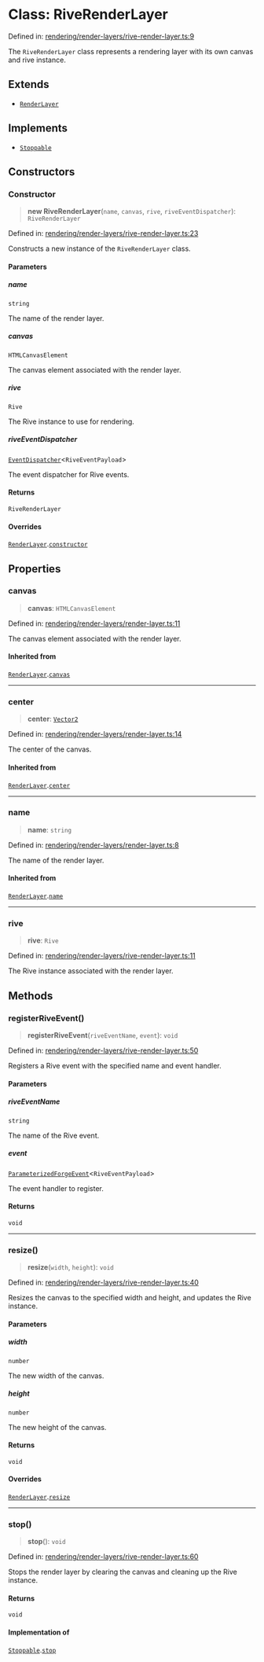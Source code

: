 # Class: RiveRenderLayer

Defined in: [rendering/render-layers/rive-render-layer.ts:9](https://github.com/Forge-Game-Engine/Forge/blob/80c88dbc1226e2ea185d187b85121eb9c3da7ead/src/rendering/render-layers/rive-render-layer.ts#L9)

The `RiveRenderLayer` class represents a rendering layer with its own canvas and rive instance.

## Extends

- [`RenderLayer`](RenderLayer.md)

## Implements

- [`Stoppable`](../interfaces/Stoppable.md)

## Constructors

### Constructor

> **new RiveRenderLayer**(`name`, `canvas`, `rive`, `riveEventDispatcher`): `RiveRenderLayer`

Defined in: [rendering/render-layers/rive-render-layer.ts:23](https://github.com/Forge-Game-Engine/Forge/blob/80c88dbc1226e2ea185d187b85121eb9c3da7ead/src/rendering/render-layers/rive-render-layer.ts#L23)

Constructs a new instance of the `RiveRenderLayer` class.

#### Parameters

##### name

`string`

The name of the render layer.

##### canvas

`HTMLCanvasElement`

The canvas element associated with the render layer.

##### rive

`Rive`

The Rive instance to use for rendering.

##### riveEventDispatcher

[`EventDispatcher`](EventDispatcher.md)\<`RiveEventPayload`\>

The event dispatcher for Rive events.

#### Returns

`RiveRenderLayer`

#### Overrides

[`RenderLayer`](RenderLayer.md).[`constructor`](RenderLayer.md#constructor)

## Properties

### canvas

> **canvas**: `HTMLCanvasElement`

Defined in: [rendering/render-layers/render-layer.ts:11](https://github.com/Forge-Game-Engine/Forge/blob/80c88dbc1226e2ea185d187b85121eb9c3da7ead/src/rendering/render-layers/render-layer.ts#L11)

The canvas element associated with the render layer.

#### Inherited from

[`RenderLayer`](RenderLayer.md).[`canvas`](RenderLayer.md#canvas)

***

### center

> **center**: [`Vector2`](Vector2.md)

Defined in: [rendering/render-layers/render-layer.ts:14](https://github.com/Forge-Game-Engine/Forge/blob/80c88dbc1226e2ea185d187b85121eb9c3da7ead/src/rendering/render-layers/render-layer.ts#L14)

The center of the canvas.

#### Inherited from

[`RenderLayer`](RenderLayer.md).[`center`](RenderLayer.md#center)

***

### name

> **name**: `string`

Defined in: [rendering/render-layers/render-layer.ts:8](https://github.com/Forge-Game-Engine/Forge/blob/80c88dbc1226e2ea185d187b85121eb9c3da7ead/src/rendering/render-layers/render-layer.ts#L8)

The name of the render layer.

#### Inherited from

[`RenderLayer`](RenderLayer.md).[`name`](RenderLayer.md#name)

***

### rive

> **rive**: `Rive`

Defined in: [rendering/render-layers/rive-render-layer.ts:11](https://github.com/Forge-Game-Engine/Forge/blob/80c88dbc1226e2ea185d187b85121eb9c3da7ead/src/rendering/render-layers/rive-render-layer.ts#L11)

The Rive instance associated with the render layer.

## Methods

### registerRiveEvent()

> **registerRiveEvent**(`riveEventName`, `event`): `void`

Defined in: [rendering/render-layers/rive-render-layer.ts:50](https://github.com/Forge-Game-Engine/Forge/blob/80c88dbc1226e2ea185d187b85121eb9c3da7ead/src/rendering/render-layers/rive-render-layer.ts#L50)

Registers a Rive event with the specified name and event handler.

#### Parameters

##### riveEventName

`string`

The name of the Rive event.

##### event

[`ParameterizedForgeEvent`](ParameterizedForgeEvent.md)\<`RiveEventPayload`\>

The event handler to register.

#### Returns

`void`

***

### resize()

> **resize**(`width`, `height`): `void`

Defined in: [rendering/render-layers/rive-render-layer.ts:40](https://github.com/Forge-Game-Engine/Forge/blob/80c88dbc1226e2ea185d187b85121eb9c3da7ead/src/rendering/render-layers/rive-render-layer.ts#L40)

Resizes the canvas to the specified width and height, and updates the Rive instance.

#### Parameters

##### width

`number`

The new width of the canvas.

##### height

`number`

The new height of the canvas.

#### Returns

`void`

#### Overrides

[`RenderLayer`](RenderLayer.md).[`resize`](RenderLayer.md#resize)

***

### stop()

> **stop**(): `void`

Defined in: [rendering/render-layers/rive-render-layer.ts:60](https://github.com/Forge-Game-Engine/Forge/blob/80c88dbc1226e2ea185d187b85121eb9c3da7ead/src/rendering/render-layers/rive-render-layer.ts#L60)

Stops the render layer by clearing the canvas and cleaning up the Rive instance.

#### Returns

`void`

#### Implementation of

[`Stoppable`](../interfaces/Stoppable.md).[`stop`](../interfaces/Stoppable.md#stop)
